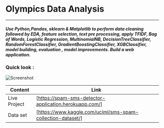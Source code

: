# Olympics Data Analysis
---

##### Use Python,Pandas, sklearn & Matplotlib to perform data cleaning followed by EDA, feature selection, text pre processing, apply TFIDF, Bag of Words, Logistic Regression, MultinomialNB, DecisionTreeClassifier, RandomForestClassifier, GradientBoostingClassifier, XGBClassifier, model building, evaluation , model improvements. Build a web application.

### Quick look :
![Screenshot](https://i.ibb.co/jwJJM3y/sms-project.jpg"")


| Content | Link |
| ------ | ------ |
| Live Project | [https://spam-sms-detector-application.herokuapp.com/] |
| Data set | [https://www.kaggle.com/uciml/sms-spam-collection-dataset/]|










